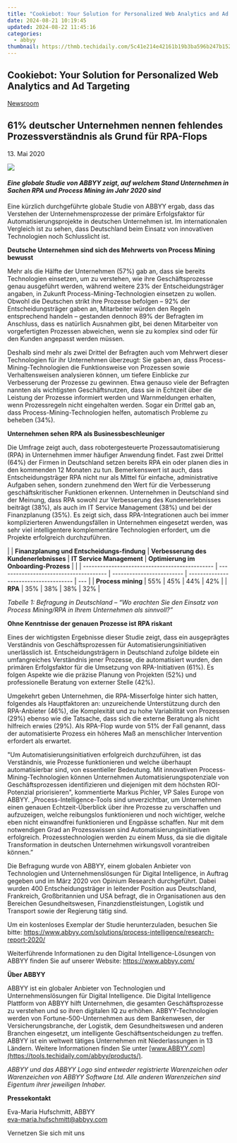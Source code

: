 ```yaml
---
title: "Cookiebot: Your Solution for Personalized Web Analytics and Ad Targeting"
date: 2024-08-21 10:19:45
updated: 2024-08-22 11:45:16
categories:
  - abbyy
thumbnail: https://thmb.techidaily.com/5c41e214e42161b19b3ba596b247b1528c5c85cbd29aaa92283a320b0b166cc8.jpg
---
```


## Cookiebot: Your Solution for Personalized Web Analytics and Ad Targeting

[Newsroom](https://tools.techidaily.com/abbyy/products/)

## 61% deutscher Unternehmen nennen fehlendes Prozessverständnis als Grund für RPA-Flops

13\. Mai 2020

![](https://content.abbyy.com/-/media/project/abbyy/abbyy/branchtemplates/shutterstock_1272462163_1296-x-729.jpg?h=729&iar=0&w=1296)

#### _Eine globale Studie von ABBYY zeigt, auf welchem Stand Unternehmen in Sachen RPA und Process Mining im Jahr 2020 sind_

Eine kürzlich durchgeführte globale Studie von ABBYY ergab, dass das Verstehen der Unternehmensprozesse der primäre Erfolgsfaktor für Automatisierungsprojekte in deutschen Unternehmen ist. Im internationalen Vergleich ist zu sehen, dass Deutschland beim Einsatz von innovativen Technologien noch Schlusslicht ist.

**Deutsche Unternehmen sind sich des Mehrwerts von Process Mining bewusst**

Mehr als die Hälfte der Unternehmen (57%) gab an, dass sie bereits Technologien einsetzen, um zu verstehen, wie ihre Geschäftsprozesse genau ausgeführt werden, während weitere 23% der Entscheidungsträger angaben, in Zukunft Process-Mining-Technologien einsetzen zu wollen. Obwohl die Deutschen strikt ihre Prozesse befolgen – 92% der Entscheidungsträger gaben an, Mitarbeiter würden den Regeln entsprechend handeln – gestanden dennoch 89% der Befragten im Anschluss, dass es natürlich Ausnahmen gibt, bei denen Mitarbeiter von vorgefertigten Prozessen abweichen, wenn sie zu komplex sind oder für den Kunden angepasst werden müssen. 

Deshalb sind mehr als zwei Drittel der Befragten auch vom Mehrwert dieser Technologien für ihr Unternehmen überzeugt: Sie gaben an, dass Process-Mining-Technologien die Funktionsweise von Prozessen sowie Verhaltensweisen analysieren können, um tiefere Einblicke zur Verbesserung der Prozesse zu gewinnen. Etwa genauso viele der Befragten nannten als wichtigsten Geschäftsnutzen, dass sie in Echtzeit über die Leistung der Prozesse informiert werden und Warnmeldungen erhalten, wenn Prozessregeln nicht eingehalten werden. Sogar ein Drittel gab an, dass Process-Mining-Technologien helfen, automatisch Probleme zu beheben (34%).

**Unternehmen sehen RPA als Businessbeschleuniger**

Die Umfrage zeigt auch, dass robotergesteuerte Prozessautomatisierung (RPA) in Unternehmen immer häufiger Anwendung findet. Fast zwei Drittel (64%) der Firmen in Deutschland setzen bereits RPA ein oder planen dies in den kommenden 12 Monaten zu tun. Bemerkenswert ist auch, dass Entscheidungsträger RPA nicht nur als Mittel für einfache, administrative Aufgaben sehen, sondern zunehmend den Wert für die Verbesserung geschäftskritischer Funktionen erkennen. Unternehmen in Deutschland sind der Meinung, dass RPA sowohl zur Verbesserung des Kundenerlebnisses beiträgt (38%), als auch im IT Service Management (38%) und bei der Finanzplanung (35%). Es zeigt sich, dass RPA-Integrationen auch bei immer komplizierteren Anwendungsfällen in Unternehmen eingesetzt werden, was sehr viel intelligentere komplementäre Technologien erfordert, um die Projekte erfolgreich durchzuführen. 

| |  **Finanzplanung und Entscheidungs-findung** | **Verbesserung des Kundenerlebnisses** | **IT Service Management** | **Optimierung im Onboarding-Prozess** |     |
| ---------------------------------------------- | -------------------------------------- | ------------------------- | ------------------------------------- | --- |
| **Process mining**                             | 55%                                    | 45%                       | 44%                                   | 42% |
| **RPA**                                        | 35%                                    | 38%                       | 38%                                   | 32% |

_Tabelle 1: Befragung in Deutschland – “Wo erachten Sie den Einsatz von Process Mining/RPA in Ihrem Unternehmen als sinnvoll?”_

**Ohne Kenntnisse der genauen Prozesse ist RPA riskant**

Eines der wichtigsten Ergebnisse dieser Studie zeigt, dass ein ausgeprägtes Verständnis von Geschäftsprozessen für Automatisierungsinitiativen unerlässlich ist. Entscheidungsträgern in Deutschland zufolge bildete ein umfangreiches Verständnis jener Prozesse, die automatisiert wurden, den primären Erfolgsfaktor für die Umsetzung von RPA-Initiativen (61%). Es folgen Aspekte wie die präzise Planung von Projekten (52%) und professionelle Beratung von externer Stelle (42%).

Umgekehrt geben Unternehmen, die RPA-Misserfolge hinter sich hatten, folgendes als Hauptfaktoren an: unzureichende Unterstützung durch den RPA-Anbieter (46%), die Komplexität und zu hohe Variabilität von Prozessen (29%) ebenso wie die Tatsache, dass sich die externe Beratung als nicht hilfreich erwies (29%). Als RPA-Flop wurde von 51% der Fall genannt, dass der automatisierte Prozess ein höheres Maß an menschlicher Intervention erfordert als erwartet.

"Um Automatisierungsinitiativen erfolgreich durchzuführen, ist das Verständnis, wie Prozesse funktionieren und welche überhaupt automatisierbar sind, von essentieller Bedeutung. Mit innovativen Process-Mining-Technologien können Unternehmen Automatisierungspotenziale von Geschäftsprozessen identifizieren und diejenigen mit dem höchsten ROI-Potenzial priorisieren", kommentierte Markus Pichler, VP Sales Europe von ABBYY. „Process-Intelligence-Tools sind unverzichtbar, um Unternehmen einen genauen Echtzeit-Überblick über ihre Prozesse zu verschaffen und aufzuzeigen, welche reibungslos funktionieren und noch wichtiger, welche eben nicht einwandfrei funktionieren und Engpässe schaffen. Nur mit dem notwendigen Grad an Prozesswissen sind Automatisierungsinitiativen erfolgreich. Prozesstechnologien werden zu einem Muss, da sie die digitale Transformation in deutschen Unternehmen wirkungsvoll vorantreiben können.” 

Die Befragung wurde von ABBYY, einem globalen Anbieter von Technologien und Unternehmenslösungen für Digital Intelligence, in Auftrag gegeben und im März 2020 von Opinium Research durchgeführt. Dabei wurden 400 Entscheidungsträger in leitender Position aus Deutschland, Frankreich, Großbritannien und USA befragt, die in Organisationen aus den Bereichen Gesundheitswesen, Finanzdienstleistungen, Logistik und Transport sowie der Regierung tätig sind.

Um ein kostenloses Exemplar der Studie herunterzuladen, besuchen Sie bitte: <https://www.abbyy.com/solutions/process-intelligence/research-report-2020/>

Weiterführende Informationen zu den Digital Intelligence-Lösungen von ABBYY finden Sie auf unserer Website: <https://www.abbyy.com/>

**Über ABBYY**

ABBYY ist ein globaler Anbieter von Technologien und Unternehmenslösungen für Digital Intelligence. Die Digital Intelligence Plattform von ABBYY hilft Unternehmen, die gesamten Geschäftsprozesse zu verstehen und so ihren digitalen IQ zu erhöhen. ABBYY-Technologien werden von Fortune-500-Unternehmen aus dem Bankenwesen, der Versicherungsbranche, der Logistik, dem Gesundheitswesen und anderen Branchen eingesetzt, um intelligente Geschäftsentscheidungen zu treffen. ABBYY ist ein weltweit tätiges Unternehmen mit Niederlassungen in 13 Ländern. Weitere Informationen finden Sie unter [www.ABBYY.com](https://tools.techidaily.com/abbyy/products/).

_ABBYY und das ABBYY Logo sind entweder registrierte Warenzeichen oder Warenzeichen von ABBYY Software Ltd. Alle anderen Warenzeichen sind Eigentum ihrer jeweiligen Inhaber._

**Pressekontakt**

Eva-Maria Hufschmitt, ABBYY  
[eva-maria.hufschmitt@abbyy.com](https://tools.techidaily.com/abbyy/products/)

Vernetzen Sie sich mit uns

<ins class="adsbygoogle"
     style="display:block"
     data-ad-format="autorelaxed"
     data-ad-client="ca-pub-7571918770474297"
     data-ad-slot="1223367746"></ins>



<ins class="adsbygoogle"
     style="display:block"
     data-ad-client="ca-pub-7571918770474297"
     data-ad-slot="8358498916"
     data-ad-format="auto"
     data-full-width-responsive="true"></ins>
